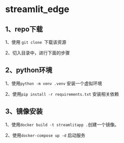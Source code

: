 # streamlit_edge


## 1、repo下载

1、使用 `git clone `下载该资源

2、切入目录中，进行下面的步骤


## 2、python环境
1、使用`python -m venv .venv` 安装一个虚拟环境

2、使用`pip install -r requirements.txt` 安装相关依赖

## 3、镜像安装
1、使用`docker build -t streamlitapp .`创建一个镜像。

2、使用`docker-compose up -d` 启动服务